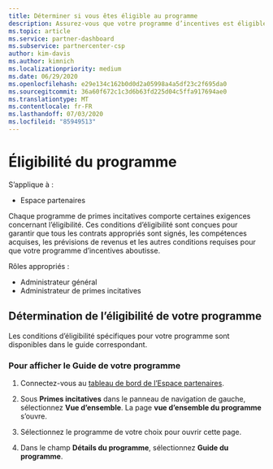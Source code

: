 ```yaml
---
title: Déterminer si vous êtes éligible au programme
description: Assurez-vous que votre programme d’incentives est éligible pour que vous puissiez être payé.
ms.topic: article
ms.service: partner-dashboard
ms.subservice: partnercenter-csp
author: kim-davis
ms.author: kimnich
ms.localizationpriority: medium
ms.date: 06/29/2020
ms.openlocfilehash: e29e134c162b0d0d2a05998a4a5df23c2f695da0
ms.sourcegitcommit: 36a60f672c1c3d6b63fd225d04c5ffa917694ae0
ms.translationtype: MT
ms.contentlocale: fr-FR
ms.lasthandoff: 07/03/2020
ms.locfileid: "85949513"
---
```

# <a name="program-eligibility"></a>Éligibilité du programme

S’applique à :

- Espace partenaires

Chaque programme de primes incitatives comporte certaines exigences concernant l’éligibilité. Ces conditions d’éligibilité sont conçues pour garantir que tous les contrats appropriés sont signés, les compétences acquises, les prévisions de revenus et les autres conditions requises pour que votre programme d’incentives aboutisse.

Rôles appropriés :

- Administrateur général
- Administrateur de primes incitatives

## <a name="determining-your-program-eligibility"></a>Détermination de l’éligibilité de votre programme

Les conditions d’éligibilité spécifiques pour votre programme sont disponibles dans le guide correspondant. 

### <a name="to-see-your-program-guide"></a>Pour afficher le Guide de votre programme

1. Connectez-vous au [tableau de bord de l’Espace partenaires](https://partner.microsoft.com/dashboard/).

2. Sous **Primes incitatives** dans le panneau de navigation de gauche, sélectionnez **Vue d’ensemble**. La page **vue d’ensemble du programme** s’ouvre.

3. Sélectionnez le programme de votre choix pour ouvrir cette page.

4. Dans le champ **Détails du programme**, sélectionnez **Guide du programme**.
